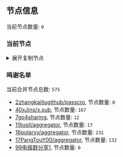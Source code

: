 
## 节点信息
当前节点数量: `0`
### 当前节点
<details>
  <summary>展开复制节点</summary>

    

</details>

### 鸣谢名单
当前合并节点总数: `575`
- [2zhangkaiitugithub/passcro](https://github.com/zhangkaiitugithub/passcro), 节点数量: `0`
- [40xJins/x.sub](https://github.com/0xJins/x.sub), 节点数量: `167`
- [7go4sharing](https://github.com/go4sharing), 节点数量: `12`
- [11liusil/aggregator](https://github.com/liusil/aggregator), 节点数量: `17`
- [16polarxy/aggregator](https://github.com/polarxy/aggregator), 节点数量: `231`
- [17PangTouY00/aggregator](https://github.com/PangTouY00/aggregator), 节点数量: `132`
- [99电报群分享1](https://github.com/cdddbc/getAirport), 节点数量: `0`


